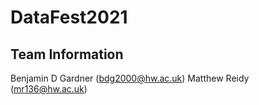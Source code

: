 # DataFest2021

## Team Information
Benjamin D Gardner (bdg2000@hw.ac.uk)
Matthew Reidy (mr136@hw.ac.uk)
